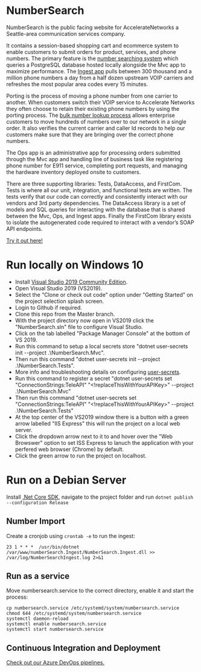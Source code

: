 # NumberSearch
NumberSearch is the public facing website for AccelerateNetworks a Seattle-area communication services company. 

It contains a session-based shopping cart and ecommerce system to enable customers to submit orders for product, services, and phone numbers. The primary feature is the [number searching system](https://acceleratenetworks.com/Search) which queries a PostgreSQL database hosted locally alongside the Mvc app to maximize performance. The [Ingest app](https://github.com/AccelerateNetworks/NumberSearch/blob/master/NumberSearch.Ingest/Program.cs) pulls between 300 thousand and a million phone numbers a day from a half dozen upstream VOIP carriers and refreshes the most popular area codes every 15 minutes.

Porting is the process of moving a phone number from one carrier to another. When customers switch their VOIP service to Accelerate Networks they often choose to retain their existing phone numbers by using the porting process. The [bulk number lookup process](https://acceleratenetworks.com/Lookup) allows enterprise customers to move hundreds of numbers over to our network in a single order. It also verifies the current carrier and caller Id records to help our customers make sure that they are bringing over the correct phone numbers. 

The Ops app is an administrative app for processing orders submitted through the Mvc app and handling line of business task like registering phone number for E911 service, completing port requests, and managing the hardware inventory deployed onsite to customers.

There are three supporting libraries: Tests, DataAccess, and FirstCom. Tests is where all our unit, integration, and functional tests are written. The tests verify that our code can correctly and consistently interact with our vendors and 3rd party dependencies. The DataAccess library is a set of models and SQL queries for interacting with the database that is shared between the Mvc, Ops, and Ingest apps. Finally the FirstCom library exists to isolate the autogenerated code required to interact with a vendor’s SOAP API endpoints.

[Try it out here!](https://acceleratenetworks.com/)

# Run locally on Windows 10
* Install [Visual Studio 2019 Community Edition](https://visualstudio.microsoft.com/vs/).
* Open Visual Studio 2019 (VS2019).
* Select the "Clone or check out code" option under "Getting Started" on the project selection splash screen.
* Login to Github if required.
* Clone this repo from the Master branch.
* With the project directory now open in VS2019 click the "NumberSearch.sln" file to configure Visual Studio.
* Click on the tab labelled "Package Manager Console" at the bottom of VS 2019.
* Run this command to setup a local secrets store "dotnet user-secrets init --project .\NumberSearch.Mvc".
* Then run this command "dotnet user-secrets init --project .\NumberSearch.Tests".
* More info and troubleshooting details on configuring [user-secrets](https://docs.microsoft.com/en-us/aspnet/core/security/app-secrets?view=aspnetcore-3.0&tabs=windows).
* Run this command to register a secret "dotnet user-secrets set "ConnectionStrings:TeleAPI" "<!replaceThisWithYourAPIKey>" --project .\NumberSearch.Mvc"
* Then run this command "dotnet user-secrets set "ConnectionStrings:TeleAPI" "<!replaceThisWithYourAPIKey>" --project .\NumberSearch.Tests"
* At the top center of the VS2019 window there is a button with a green arrow labelled "IIS Express" this will run the project on a local web server.
* Click the dropdown arrow next to it to and hover over the "Web Browswer" option to set ISS Express to lanuch the application with your perfered web browser (Chrome) by default.
* Click the green arrow to run the project on localhost.

# Run on a Debian Server
Install [.Net Core SDK](https://docs.microsoft.com/en-us/dotnet/core/install/sdk), navigate to the project folder and run `dotnet publish --configuration Release` 
## Number Import
Create a cronjob using `crontab -e` to run the ingest:
```
23 1 * * *  /usr/bin/dotnet /var/www/numberSearch.Ingest/NumberSearch.Ingest.dll >> /var/log/NumberSearchIngest.log 2>&1
```
## Run as a service
Move numbersearch.service to the correct directory, enable it and start the process:
```
cp numbersearch.service /etc/systemd/system/numbersearch.service
chmod 644 /etc/systemd/system/numbersearch.service
systemctl daemon-reload
systemctl enable numbersearch.service
systemctl start numbersearch.service
```

## Continuous Integration and Deployment
[Check out our Azure DevOps pipelines.](https://dev.azure.com/thomasaryan/NumberSearch/)

